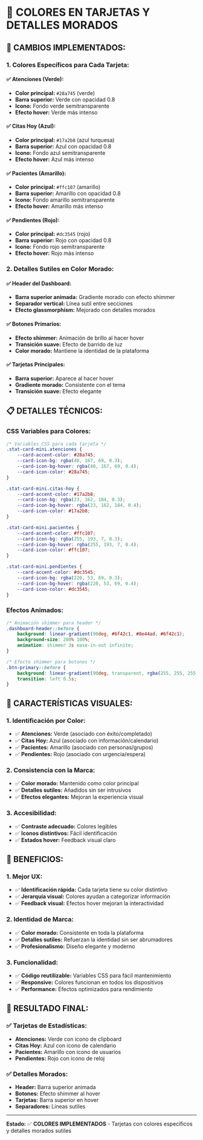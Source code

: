 # 🎨 COLORES EN TARJETAS Y DETALLES MORADOS

## 🎯 **CAMBIOS IMPLEMENTADOS:**

### **1. Colores Específicos para Cada Tarjeta:**

#### **✅ Atenciones (Verde):**
- **Color principal:** `#28a745` (verde)
- **Barra superior:** Verde con opacidad 0.8
- **Icono:** Fondo verde semitransparente
- **Efecto hover:** Verde más intenso

#### **✅ Citas Hoy (Azul):**
- **Color principal:** `#17a2b8` (azul turquesa)
- **Barra superior:** Azul con opacidad 0.8
- **Icono:** Fondo azul semitransparente
- **Efecto hover:** Azul más intenso

#### **✅ Pacientes (Amarillo):**
- **Color principal:** `#ffc107` (amarillo)
- **Barra superior:** Amarillo con opacidad 0.8
- **Icono:** Fondo amarillo semitransparente
- **Efecto hover:** Amarillo más intenso

#### **✅ Pendientes (Rojo):**
- **Color principal:** `#dc3545` (rojo)
- **Barra superior:** Rojo con opacidad 0.8
- **Icono:** Fondo rojo semitransparente
- **Efecto hover:** Rojo más intenso

### **2. Detalles Sutiles en Color Morado:**

#### **✅ Header del Dashboard:**
- **Barra superior animada:** Gradiente morado con efecto shimmer
- **Separador vertical:** Línea sutil entre secciones
- **Efecto glassmorphism:** Mejorado con detalles morados

#### **✅ Botones Primarios:**
- **Efecto shimmer:** Animación de brillo al hacer hover
- **Transición suave:** Efecto de barrido de luz
- **Color morado:** Mantiene la identidad de la plataforma

#### **✅ Tarjetas Principales:**
- **Barra superior:** Aparece al hacer hover
- **Gradiente morado:** Consistente con el tema
- **Transición suave:** Efecto elegante

## 📋 **DETALLES TÉCNICOS:**

### **CSS Variables para Colores:**
```css
/* Variables CSS para cada tarjeta */
.stat-card-mini.atenciones {
    --card-accent-color: #28a745;
    --card-icon-bg: rgba(40, 167, 69, 0.3);
    --card-icon-bg-hover: rgba(40, 167, 69, 0.4);
    --card-icon-color: #28a745;
}

.stat-card-mini.citas-hoy {
    --card-accent-color: #17a2b8;
    --card-icon-bg: rgba(23, 162, 184, 0.3);
    --card-icon-bg-hover: rgba(23, 162, 184, 0.4);
    --card-icon-color: #17a2b8;
}

.stat-card-mini.pacientes {
    --card-accent-color: #ffc107;
    --card-icon-bg: rgba(255, 193, 7, 0.3);
    --card-icon-bg-hover: rgba(255, 193, 7, 0.4);
    --card-icon-color: #ffc107;
}

.stat-card-mini.pendientes {
    --card-accent-color: #dc3545;
    --card-icon-bg: rgba(220, 53, 69, 0.3);
    --card-icon-bg-hover: rgba(220, 53, 69, 0.4);
    --card-icon-color: #dc3545;
}
```

### **Efectos Animados:**
```css
/* Animación shimmer para header */
.dashboard-header::before {
    background: linear-gradient(90deg, #6f42c1, #8e44ad, #6f42c1);
    background-size: 200% 100%;
    animation: shimmer 3s ease-in-out infinite;
}

/* Efecto shimmer para botones */
.btn-primary::before {
    background: linear-gradient(90deg, transparent, rgba(255, 255, 255, 0.2), transparent);
    transition: left 0.5s;
}
```

## 🎨 **CARACTERÍSTICAS VISUALES:**

### **1. Identificación por Color:**
- ✅ **Atenciones:** Verde (asociado con éxito/completado)
- ✅ **Citas Hoy:** Azul (asociado con información/calendario)
- ✅ **Pacientes:** Amarillo (asociado con personas/grupos)
- ✅ **Pendientes:** Rojo (asociado con urgencia/espera)

### **2. Consistencia con la Marca:**
- ✅ **Color morado:** Mantenido como color principal
- ✅ **Detalles sutiles:** Añadidos sin ser intrusivos
- ✅ **Efectos elegantes:** Mejoran la experiencia visual

### **3. Accesibilidad:**
- ✅ **Contraste adecuado:** Colores legibles
- ✅ **Iconos distintivos:** Fácil identificación
- ✅ **Estados hover:** Feedback visual claro

## 🚀 **BENEFICIOS:**

### **1. Mejor UX:**
- ✅ **Identificación rápida:** Cada tarjeta tiene su color distintivo
- ✅ **Jerarquía visual:** Colores ayudan a categorizar información
- ✅ **Feedback visual:** Efectos hover mejoran la interactividad

### **2. Identidad de Marca:**
- ✅ **Color morado:** Consistente en toda la plataforma
- ✅ **Detalles sutiles:** Refuerzan la identidad sin ser abrumadores
- ✅ **Profesionalismo:** Diseño elegante y moderno

### **3. Funcionalidad:**
- ✅ **Código reutilizable:** Variables CSS para fácil mantenimiento
- ✅ **Responsive:** Colores funcionan en todos los dispositivos
- ✅ **Performance:** Efectos optimizados para rendimiento

## 🎯 **RESULTADO FINAL:**

### **✅ Tarjetas de Estadísticas:**
- **Atenciones:** Verde con icono de clipboard
- **Citas Hoy:** Azul con icono de calendario
- **Pacientes:** Amarillo con icono de usuarios
- **Pendientes:** Rojo con icono de reloj

### **✅ Detalles Morados:**
- **Header:** Barra superior animada
- **Botones:** Efecto shimmer al hover
- **Tarjetas:** Barra superior en hover
- **Separadores:** Líneas sutiles

---

**Estado:** ✅ **COLORES IMPLEMENTADOS** - Tarjetas con colores específicos y detalles morados sutiles 